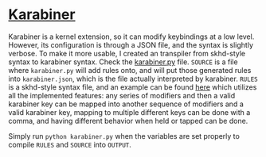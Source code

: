 # [Karabiner](https://pqrs.org/osx/karabiner/index.html)

Karabiner is a kernel extension, so it can modify keybindings at a low level.
However, its configuration is through a JSON file, and the syntax is slightly
verbose. To make it more usable, I created an transpiler from skhd-style syntax
to karabiner syntax. Check the [karabiner.py](../bin/pybin/karabiner.py)
file. `SOURCE` is a file where `karabiner.py` will add rules onto, and will
put those generated rules into `karabiner.json`, which is the file actually
interpreted by karabiner. `RULES` is a skhd-style syntax file, and an example
can be found [here](../.dotfiles/config/karabiner/rulesrc) which utilizes all
the implemented features: any series of modifiers and then a valid karabiner
key can be mapped into another sequence of modifiers and a valid karabiner
key, mapping to multiple different keys can be done with a comma, and having
different behavior when held or tapped can be done.

Simply run `python karabiner.py` when the variables are set properly
to compile `RULES` and `SOURCE` into `OUTPUT`.
